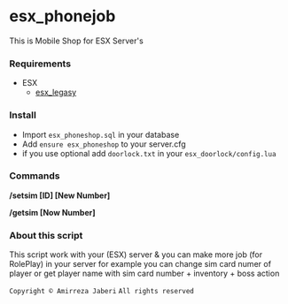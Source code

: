 # esx_phonejob

This is Mobile Shop for ESX Server's

### Requirements
* ESX
   * [esx_legasy](https://github.com/esx-framework/esx-legacy/releases)

### Install
- Import `esx_phoneshop.sql` in your database
- Add `ensure esx_phoneshop` to your server.cfg
- if you use optional add `doorlock.txt` in your `esx_doorlock/config.lua`

### Commands
**/setsim [ID] [New Number]**

**/getsim [Now Number]**

### About this script
This script work with your (ESX) server & you can make more job (for RolePlay) in your server for example you can change sim card numer of player or get player name with sim card number + inventory + boss action

`Copyright © Amirreza Jaberi`
`All rights reserved`

